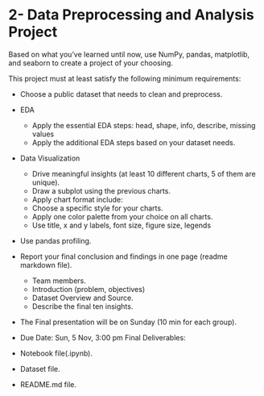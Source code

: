 # 2- Data Preprocessing and Analysis Project
Based on what you’ve learned until now, use NumPy, pandas, matplotlib, and seaborn to create a project of your choosing.

This project must at least satisfy the following minimum requirements:

- Choose a public dataset that needs to clean and preprocess.
- EDA
    - Apply the essential EDA steps: head, shape, info, describe, missing values
    - Apply the additional EDA steps based on your dataset needs.
- Data Visualization
    - Drive meaningful insights (at least 10 different charts, 5 of them are unique).
    - Draw a subplot using the previous charts.
    - Apply chart format include:
    - Choose a specific style for your charts.
    - Apply one color palette from your choice on all charts.
    - Use title, x and y labels, font size, figure size, legends
- Use pandas profiling.
- Report your final conclusion and findings in one page (readme markdown file).
    - Team members.
    - Introduction (problem, objectives)
    - Dataset Overview and Source.
    - Describe the final ten insights.


- The Final presentation will be on Sunday (10 min for each group).
- Due Date: Sun, 5 Nov, 3:00 pm
Final Deliverables:
- Notebook file(.ipynb).
- Dataset file.
- README.md file.
